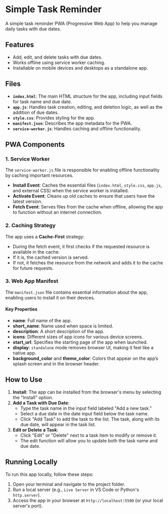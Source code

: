 # Simple Task Reminder

A simple task reminder PWA (Progressive Web App) to help you manage daily tasks with due dates.

## Features
- Add, edit, and delete tasks with due dates.
- Works offline using service worker caching.
- Installable on mobile devices and desktops as a standalone app.

## Files

- **`index.html`**: The main HTML structure for the app, including input fields for task name and due date.
- **`app.js`**: Handles task creation, editing, and deletion logic, as well as the addition of due dates.
- **`style.css`**: Provides styling for the app.
- **`manifest.json`**: Describes the app metadata for the PWA.
- **`service-worker.js`**: Handles caching and offline functionality.

## PWA Components

### 1. Service Worker
The `service-worker.js` file is responsible for enabling offline functionality by caching important resources.

- **Install Event**: Caches the essential files (`index.html`, `style.css`, `app.js`, and external CSS) when the service worker is installed.
- **Activate Event**: Cleans up old caches to ensure that users have the latest version.
- **Fetch Event**: Serves files from the cache when offline, allowing the app to function without an internet connection.

### 2. Caching Strategy
The app uses a **Cache-First** strategy:
- During the fetch event, it first checks if the requested resource is available in the cache.
- If it is, the cached version is served.
- If not, it fetches the resource from the network and adds it to the cache for future requests.

### 3. Web App Manifest
The `manifest.json` file contains essential information about the app, enabling users to install it on their devices.

#### Key Properties
- **name**: Full name of the app.
- **short_name**: Name used when space is limited.
- **description**: A short description of the app.
- **icons**: Different sizes of app icons for various device screens.
- **start_url**: Specifies the starting page of the app when launched.
- **display**: `standalone` mode removes browser UI, making it feel like a native app.
- **background_color** and **theme_color**: Colors that appear on the app’s splash screen and in the browser header.

## How to Use
1. **Install**: The app can be installed from the browser's menu by selecting the "Install" option.
2. **Add a Task with Due Date**: 
   - Type the task name in the input field labeled "Add a new task."
   - Select a due date in the date input field below the task name.
   - Click "Add Task" to add the task to the list. The task, along with its due date, will appear in the task list.
3. **Edit or Delete a Task**: 
   - Click "Edit" or "Delete" next to a task item to modify or remove it.
   - The edit function will allow you to update both the task name and due date.

## Running Locally
To run this app locally, follow these steps:

1. Open your terminal and navigate to the project folder.
2. Run a local server (e.g., `Live Server` in VS Code or Python's `http.server`).
3. Access the app in your browser at `http://localhost:5500` (or your local server's port).


